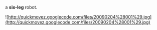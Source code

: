 a **six-leg** robot.

![http://quickmovez.googlecode.com/files/20090204%28001%29.jpg](http://quickmovez.googlecode.com/files/20090204%28001%29.jpg)
